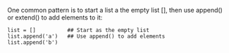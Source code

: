 One common pattern is to start a list a the empty list [], then use append() or extend() to add elements to it:
    
```    
list = []          ## Start as the empty list
list.append('a')   ## Use append() to add elements
list.append('b')
```
